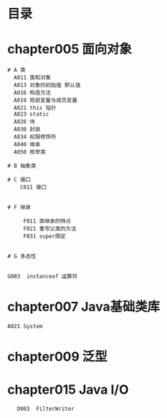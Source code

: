 # 目录


# chapter005 面向对象 
    # A 类    
      A011 类和对象
      A013 对象的初始值 默认值 
      A016 构造方法
      A019 局部变量与成员变量
      A021 this 指针
      A023 static  
      A026 块  
      A030 封装  
      A034 权限修饰符   
      A040 继承  
      A050 枚举类  

    # B 抽象类
           
    # C 接口   
        C011 接口


    # F 继承    
        
         F011 类继承的特点 
         F021 重写父类的方法 
         F031 super限定
         
          
    # G 多态性


    G003  instanceof 运算符

# chapter007  Java基础类库
    A021 System
      
# chapter009  泛型
    
           
# chapter015 Java I/O 
       D003  FilterWriter
       

       
       